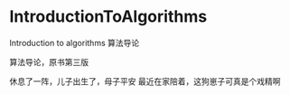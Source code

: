 # IntroductionToAlgorithms
Introduction to algorithms 算法导论 
 
 算法导论，原书第三版




休息了一阵，儿子出生了，母子平安
最近在家陪着，这狗崽子可真是个戏精啊
